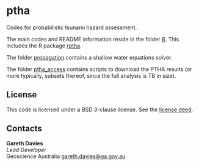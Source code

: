 # ptha
Codes for probabilistic tsunami hazard assessment. 

The main codes and README information reside in the folder [R](R). This
includes the R package [rptha](R/rptha). 

The folder [propagation](propagation) contains a shallow water equations solver.

The folder [ptha_access](ptha_access) contains scripts to download the PTHA
results (or more typically, subsets thereof, since the full analysis is TB in
size).


## License

This code is licensed under a BSD 3-clause license. See the [license deed](LICENSE).

## Contacts

**Gareth Davies**  
*Lead Developer*  
Geoscience Australia
<gareth.davies@ga.gov.au>
